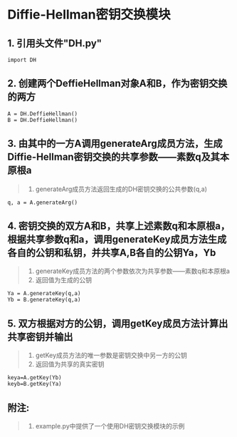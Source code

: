 # Diffie-Hellman密钥交换模块

   ## 1. 引用头文件"DH.py"
    import DH

   ## 2. 创建两个DeffieHellman对象A和B，作为密钥交换的两方
    A = DH.DeffieHellman()
    B = DH.DeffieHellman()

   ## 3. 由其中的一方A调用generateArg成员方法，生成Diffie-Hellman密钥交换的共享参数——素数q及其本原根a
   > 1. generateArg成员方法返回生成的DH密钥交换的公共参数(q,a)
    
    q, a = A.generateArg()
   
    
   ## 4. 密钥交换的双方A和B，共享上述素数q和本原根a，根据共享参数q和a，调用generateKey成员方法生成各自的公钥和私钥，并共享A,B各自的公钥Ya，Yb
   > 1. generateKey成员方法的两个参数依次为共享参数——素数q和本原根a
   > 2. 返回值为生成的公钥 
    
    Ya = A.generateKey(q,a)
    Yb = B.generateKey(q,a)

   ## 5. 双方根据对方的公钥，调用getKey成员方法计算出共享密钥并输出
   > 1. getKey成员方法的唯一参数是密钥交换中另一方的公钥
   > 2. 返回值为共享的真实密钥
     
    keya=A.getKey(Yb)
    keyb=B.getKey(Ya)
   
   ## 附注: 
   > 1. example.py中提供了一个使用DH密钥交换模块的示例


